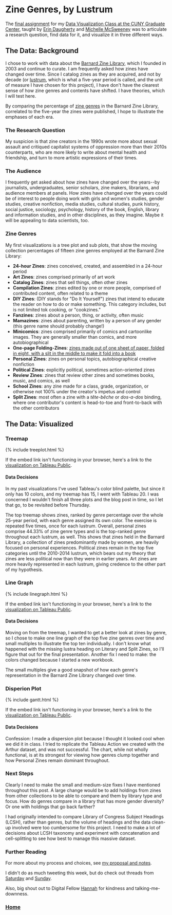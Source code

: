 # Zine Genres, by Lustrum

The 
[final assignment](https://github.com/dataviz-gc/intro-dataviz-summer18/blob/master/assignments/finalproject.md) for my 
[Data Visualization Class at the CUNY Graduate Center](https://github.com/dataviz-gc/intro-dataviz-summer18), taught by 
[Erin Daugherty](https://datadozen.com/about/) and 
[Michelle McSweeney](http://www.michelleamcsweeney.com/) was to articulate a research question, find data for it, and visualize it in three different ways. 

## The Data: Background

I chose to work with data about the 
[Barnard Zine Library](https://zines.barnard.edu/), which I founded in 2003 and continue to curate. I am frequently asked how zines have changed over time. Since I catalog zines as they are acquired, and not by decade (or 
[lustrum](https://en.oxforddictionaries.com/definition/lustrum), which is what a five-year period is called, and the unit of measure I have chosen for this project), I have don't have the clearest sense of how zine genres and contents have shifted. I have theories, which I will test here.

By comparing the percentage of 
[zine genres](https://zines.barnard.edu/about/genres) in the Barnard Zine Library, correlated to the five-year the zines were published, I hope to illustrate the emphases of each era. 

### The Research Question

My suspicion is that zine creators in the 1990s wrote more about sexual assault and critiqued capitalist systems of oppression more than their 2010s counterparts, who are more likely to write about mental health and friendship, and turn to more artistic expressions of their times. 

### The Audience

I frequently get asked about how zines have changed over the years--by journalists, undergraduates, senior scholars, zine makers, librarians, and audience members at panels. How zines have changed over the years could be of interest to people doing work with girls and women's studies, gender studies, creative nonfiction, media studies, cultural studies, punk history, social justice, sociology, psychology, history of the book, English, library and information studies, and in other disciplines, as they imagine. Maybe it will be appealing to data scientists, too.

### Zine Genres

My first visualizations is a tree plot and sub plots, that show the moving collection percentages of fifteen zine genres employed at the Barnard Zine Library:

* **24-hour Zines**: zines conceived, created, and assembled in a 24-hour period
* **Art Zines**: zines comprised primarily of art work
* **Catalog Zines**: zines that sell things, often other zines
* **Compilation Zines**: zines edited by one or more people, comprised of contributed content, often related to a theme
* **DIY Zines**: (DIY stands for "Do It Yourself") zines that intend to educate the reader on how to do or make something. This category includes, but is not limited tok cooking, or "cookzines." 
* **Fanzines**: zines about a person, thing, or activity, often music
* **Mamazines**: zines about parenting, written by a person of any gender (this genre name should probably change!)
* **Minicomics**: zines comprised primarily of comics and cartoonlike images. They are generally smaller than comics, and more autobiographical
* **One-page Folding-Zines**: 
[zines made out of one sheet of paper, folded in eight, with a slit in the middle to make it fold into a book](http://www.readbrightly.com/how-to-make-zine/)
* **Personal Zines**: zines on personal topics, autobiographical creative nonfiction 
* **Political Zines**: explicitly political, sometimes action-oriented zines
* **Review Zines**: zines that review other zines and sometimes books, music, and comics, as well
* **School Zines**: any zine made for a class, grade, organization, or otherwise not 100% under the creator's impetus and control
* **Split Zines**: most often a zine with a *tête-bêche* or *dos-a-dos* binding, where one contributor's content is head-to-toe and front-to-back with the other contributors

## The Data: Visualized

### Treemap

{% include treeplot.html %}

If the embed link isn't functioning in your browser, here's a link to the 
[visualization on Tableau Public](https://public.tableau.com/profile/jenna.freedman#!/vizhome/Assignment3_435/TreeMapDashboard). 


#### Data Decisions

In my past visualizations I've used Tableau's color blind palette, but since it only has 10 colors, and my treemap has 15, I went with Tableau 20. I was concerned I wouldn't finish all three plots and the blog post in time, so I let that go, to be revisited before Thursday.

The top treemap shows zines, ranked by genre percentage over the whole 25-year period, with each genre assigned its own color. The exercise is repeated five times, once for each lustrum. Overall, personal zines comprise 44.33% of zine genre types and is the top-ranked genre throughout each lustrum, as well. This shows that zines held in the Barnard Library, a collection of zines predominantly made by women, are heavily focused on personal experiences. Political zines remain in the top five categories until the 2010-2014 lustrum, which bears out my theory that zines are less political now than they were in earlier years. Art zines are more heavily represented in each lustrum, giving credence to the other part of my hypothesis. 

### Line Graph

{% include linegraph.html %}

If the embed link isn't functioning in your browser, here's a link to the 
[visualization on Tableau Public](https://public.tableau.com/profile/jenna.freedman#!/vizhome/Assignment3-lines/Dashboard1). 

#### Data Decisions

Moving on from the treemap, I wanted to get a better look at zines by genre, so I chose to make one line graph of the top five zine genres over time and small multiples to illustrate the top ten individually. I don't know what happened with the missing lustra heading on Literary and Split Zines, so I'll figure that out for the final presentation. Another fix I need to make: the colors changed because I started a new workbook. 

The small multiples give a good snapshot of how each genre's representation in the Barnard Zine Library changed over time. 

### Disperion Plot

{% include gantt.html %}

If the embed link isn't functioning in your browser, here's a link to the 
[visualization on Tableau Public](https://public.tableau.com/profile/jenna.freedman#!/vizhome/Assignment3-dispersion/DispersionPlotDashboard). 

#### Data Decisions

Confession: I made a dispersion plot because I thought it looked cool when we did it in class. I tried to replicate the Tableau Action we created with the Arthur dataset, and was not successful. The chart, while not wholly functional, is at its strongest for viewing how genres clump together and how Personal Zines remain dominant throughout. 

### Next Steps

Clearly I need to make the small and medium-size fixes I have mentioned throughout this post. A large change would be to add holdings from zines from other collections to be able to compare and them by library type and focus. How do genres compare in a library that has more gender diversity? Or one with holdings that go back farther? 

I had originally intended to compare Library of Congress Subject Headings (LCSH), rather than genres, but the volume of headings and the data clean-up involved were too cumbersome for this project. I need to make a lot of decisions about LCSH taxonomy and experiment with concatenation and cell-splitting to see how best to manage this massive dataset. 

### Further Reading

For more about my process and choices, see 
[my proposal and notes](https://docs.google.com/document/d/e/2PACX-1vRdar9rOZiCWVtK8cgt2UeDZr3yxvCMY1dOoKubzlhUlxFOkpbETu_vaqZpyD6RLSFcxRJ3Rvp_BB-q/pub).  

I didn't do as much tweeting this week, but do check out threads from 
[Saturday](https://twitter.com/zinelib/status/1008063807799873537) and
[Sunday](https://twitter.com/zinelib/status/1008455471974502406). 

Also, big shout out to Digital Fellow 
[Hannah](https://twitter.com/story645) for kindness and talking-me-downness. 

### [Home](https://leslzine.github.io/dataviz101/)

